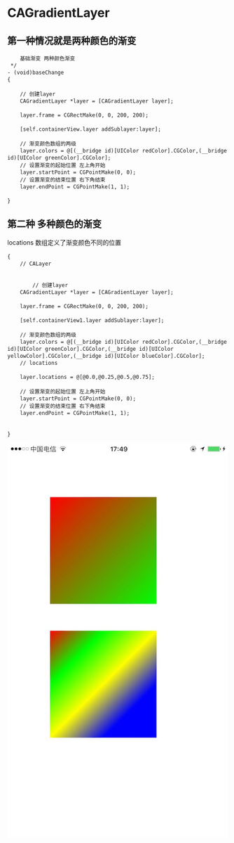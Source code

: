 # CAGradientLayer 

## 第一种情况就是两种颜色的渐变
```/**
 	基础渐变 两种颜色渐变
 */
- (void)baseChange
{

	// 创建layer
	CAGradientLayer *layer = [CAGradientLayer layer];
	
	layer.frame = CGRectMake(0, 0, 200, 200);
	
	[self.containerView.layer addSublayer:layer];
	
	// 渐变颜色数组的两级
	layer.colors = @[(__bridge id)[UIColor redColor].CGColor,(__bridge id)[UIColor greenColor].CGColor];
	// 设置渐变的起始位置 左上角开始
	layer.startPoint = CGPointMake(0, 0);
	// 设置渐变的结束位置 右下角结束
	layer.endPoint = CGPointMake(1, 1);
	
}

```  

## 第二种 多种颜色的渐变
locations 数组定义了渐变颜色不同的位置
```- (void)multiChange
{
	// CALayer
	
	
		// 创建layer
	CAGradientLayer *layer = [CAGradientLayer layer];
	
	layer.frame = CGRectMake(0, 0, 200, 200);
	
	[self.containerView1.layer addSublayer:layer];
	
	// 渐变颜色数组的两级
	layer.colors = @[(__bridge id)[UIColor redColor].CGColor,(__bridge id)[UIColor greenColor].CGColor,(__bridge id)[UIColor yellowColor].CGColor,(__bridge id)[UIColor blueColor].CGColor];
	// locations
	
	layer.locations = @[@0.0,@0.25,@0.5,@0.75];
	
	// 设置渐变的起始位置 左上角开始
	layer.startPoint = CGPointMake(0, 0);
	// 设置渐变的结束位置 右下角结束
	layer.endPoint = CGPointMake(1, 1);
	

}
```

![](https://github.com/AlexanderYeah/ATCoreAnimWorkSpace/blob/master/Lession5/CAGradientLayer%E7%9A%84%E4%BD%BF%E7%94%A8/gradient.jpg)

